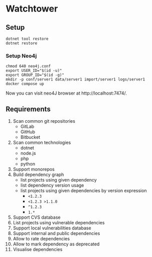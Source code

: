 # Watchtower

## Setup

```shell
dotnet tool restore
dotnet restore
```

### Setup Neo4j

```shell
chmod 640 neo4j.conf
export USER_ID="$(id -u)"
export GROUP_ID="$(id -g)"
mkdir -p conf/server1 data/server1 import/server1 logs/server1
docker compose up
```

Now you can visit neo4J browser at http://localhost:7474/.

## Requirements

 1. Scan common git repositories
    - GitLab
    - GitHub
    - Bitbucket
 2. Scan common technologies
    - dotnet
    - node.js
    - php
    - python
 3. Support monorepos
 4. Build dependency graph
    - list projects using given dependency
    - list dependency version usage
    - list projects using given dependencies by version expression
      - `<1.2.3`
      - `<1.2.3 >1.1.0`
      - `^1.2.3`
      - `1.*`
 5. Support CVS database
 6. List projects using vulnerable dependencies
 7. Support local vulnerabilities database
 8. Support internal and public dependencies
 9. Allow to rate dependencies
10. Allow to mark dependency as deprecated
11. Visualise dependencies
